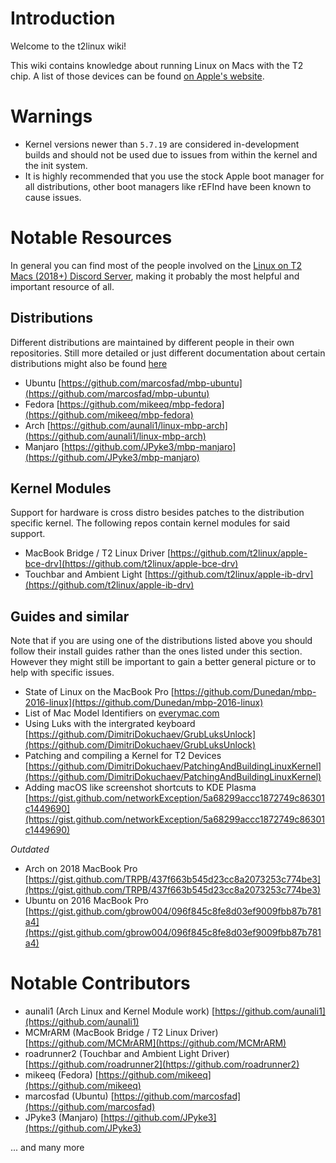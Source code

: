# Introduction

Welcome to the t2linux wiki!

This wiki contains knowledge about running Linux on Macs with the T2 chip.
A list of those devices can be found [on Apple's website](https://support.apple.com/en-us/HT208862).

# Warnings

- Kernel versions newer than `5.7.19` are considered in-development builds and should not be used due to issues from within the kernel and the init system.
- It is highly recommended that you use the stock Apple boot manager for all distributions, other boot managers like rEFInd have been known to cause issues.

# Notable Resources

In general you can find most of the people involved on the [Linux on T2 Macs (2018+) Discord Server](https://discord.com/invite/68MRhQu), making it probably the most helpful and important resource of all.

## Distributions

Different distributions are maintained by different people in their own repositories.
Still more detailed or just different documentation about certain distributions might also be found [here](https://wiki.t2linux.org/distributions/manjaro/home/)

- Ubuntu [https://github.com/marcosfad/mbp-ubuntu](https://github.com/marcosfad/mbp-ubuntu)
- Fedora [https://github.com/mikeeq/mbp-fedora](https://github.com/mikeeq/mbp-fedora)
- Arch [https://github.com/aunali1/linux-mbp-arch](https://github.com/aunali1/linux-mbp-arch)
- Manjaro [https://github.com/JPyke3/mbp-manjaro](https://github.com/JPyke3/mbp-manjaro)

## Kernel Modules

Support for hardware is cross distro besides patches to the distribution specific kernel.
The following repos contain kernel modules for said support.

- MacBook Bridge / T2 Linux Driver [https://github.com/t2linux/apple-bce-drv](https://github.com/t2linux/apple-bce-drv)
- Touchbar and Ambient Light [https://github.com/t2linux/apple-ib-drv](https://github.com/t2linux/apple-ib-drv)

## Guides and similar

Note that if you are using one of the distributions listed above you should follow their install guides rather than the ones listed under this section. However they might still be important to gain a better general picture or to help with specific issues.

- State of Linux on the MacBook Pro [https://github.com/Dunedan/mbp-2016-linux](https://github.com/Dunedan/mbp-2016-linux)
- List of Mac Model Identifiers on [everymac.com](https://everymac.com/systems/by_capability/mac-specs-by-machine-model-machine-id.html)
- Using Luks with the intergrated keyboard [https://github.com/DimitriDokuchaev/GrubLuksUnlock](https://github.com/DimitriDokuchaev/GrubLuksUnlock)
- Patching and compiling a Kernel for T2 Devices [https://github.com/DimitriDokuchaev/PatchingAndBuildingLinuxKernel](https://github.com/DimitriDokuchaev/PatchingAndBuildingLinuxKernel)
- Adding macOS like screenshot shortcuts to KDE Plasma [https://gist.github.com/networkException/5a68299accc1872749c86301c1449690](https://gist.github.com/networkException/5a68299accc1872749c86301c1449690)

*Outdated*

- Arch on 2018 MacBook Pro [https://gist.github.com/TRPB/437f663b545d23cc8a2073253c774be3](https://gist.github.com/TRPB/437f663b545d23cc8a2073253c774be3)
- Ubuntu on 2016 MacBook Pro [https://gist.github.com/gbrow004/096f845c8fe8d03ef9009fbb87b781a4](https://gist.github.com/gbrow004/096f845c8fe8d03ef9009fbb87b781a4)

# Notable Contributors

- aunali1 (Arch Linux and Kernel Module work) [https://github.com/aunali1](https://github.com/aunali1)
- MCMrARM (MacBook Bridge / T2 Linux Driver) [https://github.com/MCMrARM](https://github.com/MCMrARM)
- roadrunner2 (Touchbar and Ambient Light Driver) [https://github.com/roadrunner2](https://github.com/roadrunner2)
- mikeeq (Fedora) [https://github.com/mikeeq](https://github.com/mikeeq)
- marcosfad (Ubuntu) [https://github.com/marcosfad](https://github.com/marcosfad)
- JPyke3 (Manjaro) [https://github.com/JPyke3](https://github.com/JPyke3)

... and many more